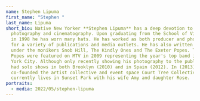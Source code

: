 ```yaml
---
name: Stephen Lipuma
first_name: "Stephen "
last_name: Lipuma
short_bio: Native New Yorker **Stephen Lipuma** has a deep devotion to his
  photography and cinematography. Upon graduating from the School of Visual Arts
  in 1998 he has worn many hats. He has worked as both producer and photographer
  for a variety of publications and media outlets. He has also written music
  under the monikers Snob Hill, The Kindly Ones and The Exeter Popes. The Exeter
  Popes were featured on MTV in 2009 representing the year's top band in New
  York City. Although only recently showing his photography to the public he has
  had solo shows in both Brooklyn (2010) and in Spain (2012). In (2013) he
  co-founded the artist collective and event space Court Tree Collective. He
  currently lives in Sunset Park with his wife Amy and daughter Rose.
portraits:
  - media: 2022/05/stephen-lipuma
---
```


